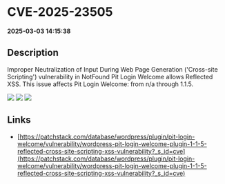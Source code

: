 # CVE-2025-23505

**2025-03-03 14:15:38**

## Description
Improper Neutralization of Input During Web Page Generation ('Cross-site Scripting') vulnerability in NotFound Pit Login Welcome allows Reflected XSS. This issue affects Pit Login Welcome: from n/a through 1.1.5.

![](https://img.shields.io/static/v1?label=Score&message=7.1&color=red)
![](https://img.shields.io/static/v1?label=Severity&message=HIGH&color=red)
![](https://img.shields.io/static/v1?label=CWE&message=XSS&color=green)

## Links
- [https://patchstack.com/database/wordpress/plugin/pit-login-welcome/vulnerability/wordpress-pit-login-welcome-plugin-1-1-5-reflected-cross-site-scripting-xss-vulnerability?_s_id=cve](https://patchstack.com/database/wordpress/plugin/pit-login-welcome/vulnerability/wordpress-pit-login-welcome-plugin-1-1-5-reflected-cross-site-scripting-xss-vulnerability?_s_id=cve)
